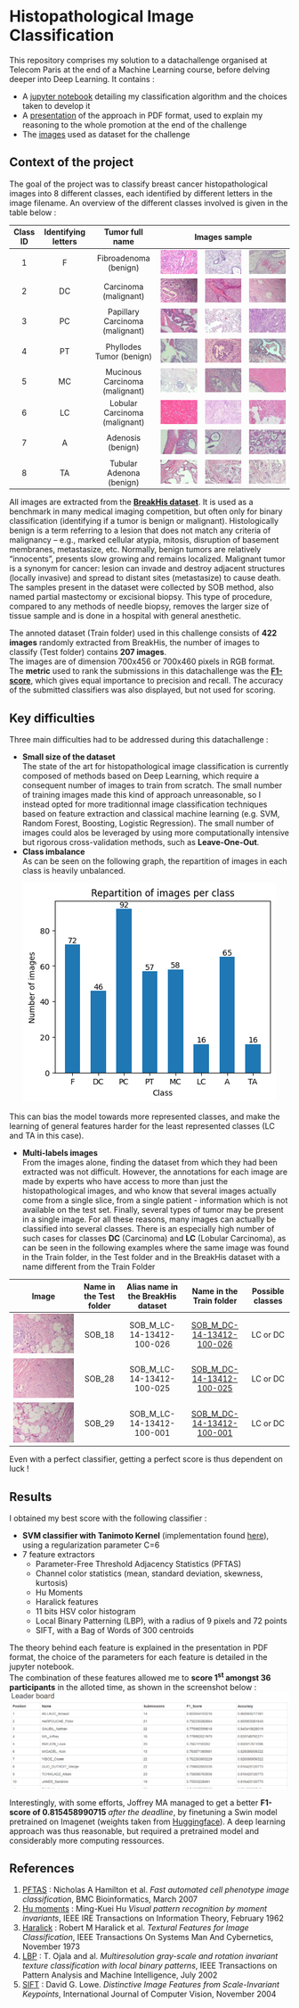 # Histopathological Image Classification

This repository comprises my solution to a datachallenge organised at Telecom Paris at the end of a Machine Learning course, before delving deeper into Deep Learning. It contains :
* A [jupyter notebook](./Histopathological_Image_Classification.ipynb) detailing my classification algorithm and the choices taken to develop it
* A [presentation](./Restitution_Datachallenge.pdf) of the approach in PDF format, used to explain my reasoning to the whole promotion at the end of the challenge
* The [images](./data-challenge) used as dataset for the challenge


## Context of the project

The goal of the project was to classify breast cancer histopathological images into 8 different classes, each identified by different letters in the image filename. An overview of the different classes involved is given in the table below :
<table>
  <thead>
    <tr>
      <th align="center">Class ID</th>
      <th align="center">Identifying letters</th>
      <th align="center">Tumor full name</th>
      <th colspan="3" align="center">Images sample</th>
    </tr>
  </thead>
  <tbody>
    <tr>
      <td align="center">1</td>
      <td align="center">F</td>
      <td align="center">Fibroadenoma (benign)</td>
      <td align="center"><img src="./data-challenge/Train/SOB_B_F-14-29960AB-100-002.png" alt="F1" style="max-width: 100%;"></td>
      <td align="center"><img src="./data-challenge/Train/SOB_B_F-14-23060CD-100-011.png" alt="F2" style="max-width: 100%;"></td>
      <td align="center"><img src="./data-challenge/Train/SOB_B_F-14-21998CD-100-025.png" alt="F3" style="max-width: 100%;"></td>
    </tr>
    <tr>
      <td align="center">2</td>
      <td align="center">DC</td>
      <td align="center">Carcinoma (malignant)</td>
      <td align="center"><img src="./data-challenge/Train/SOB_M_DC-14-10926-100-003.png" alt="DC1" style="max-width: 100%;"></td>
      <td align="center"><img src="./data-challenge/Train/SOB_M_DC-14-11031-100-014.png" alt="DC2" style="max-width: 100%;"></td>
      <td align="center"><img src="./data-challenge/Train/SOB_M_DC-14-13412-100-003.png" alt="DC3" style="max-width: 100%;"></td>
    </tr>
    <tr>
      <td align="center">3</td>
      <td align="center">PC</td>
      <td align="center">Papillary Carcinoma (malignant)</td>
      <td align="center"><img src="./data-challenge/Train/SOB_M_PC-14-9146-100-015.png" alt="PC1" style="max-width: 100%;"></td>
      <td align="center"><img src="./data-challenge/Train/SOB_M_PC-14-15687B-100-013.png" alt="PC2" style="max-width: 100%;"></td>
      <td align="center"><img src="./data-challenge/Train/SOB_M_PC-14-19440-100-001.png" alt="PC3" style="max-width: 100%;"></td>
    </tr>
    <tr>
      <td align="center">4</td>
      <td align="center">PT</td>
      <td align="center">Phyllodes Tumor (benign)</td>
      <td align="center"><img src="./data-challenge/Train/SOB_B_PT-14-21998AB-100-012.png" alt="PT1" style="max-width: 100%;"></td>
      <td align="center"><img src="./data-challenge/Train/SOB_B_PT-14-21998AB-100-041.png" alt="PT2" style="max-width: 100%;"></td>
      <td align="center"><img src="./data-challenge/Train/SOB_B_PT-14-29315EF-100-005.png" alt="PT3" style="max-width: 100%;"></td>
    </tr>
    <tr>
      <td align="center">5</td>
      <td align="center">MC</td>
      <td align="center">Mucinous Carcinoma (malignant)</td>
      <td align="center"><img src="./data-challenge/Train/SOB_M_MC-14-10147-100-004.png" alt="MC1" style="max-width: 100%;"></td>
      <td align="center"><img src="./data-challenge/Train/SOB_M_MC-14-12773-100-008.png" alt="MC2" style="max-width: 100%;"></td>
      <td align="center"><img src="./data-challenge/Train/SOB_M_MC-14-12773-100-021.png" alt="MC3" style="max-width: 100%;"></td>
    </tr>
    <tr>
      <td align="center">6</td>
      <td align="center">LC</td>
      <td align="center">Lobular Carcinoma (malignant)</td>
      <td align="center"><img src="./data-challenge/Train/SOB_M_LC-14-16196-100-004.png" alt="LC1" style="max-width: 100%;"></td>
      <td align="center"><img src="./data-challenge/Train/SOB_M_LC-14-12204-100-031.png" alt="LC2" style="max-width: 100%;"></td>
      <td align="center"><img src="./data-challenge/Train/SOB_M_LC-14-16196-100-003.png" alt="LC3" style="max-width: 100%;"></td>
    </tr>
    <tr>
      <td align="center">7</td>
      <td align="center">A</td>
      <td align="center">Adenosis (benign)</td>
      <td align="center"><img src="./data-challenge/Train/SOB_B_A-14-22549CD-100-002.png" alt="A1" style="max-width: 100%;"></td>
      <td align="center"><img src="./data-challenge/Train/SOB_B_A-14-22549AB-100-002.png" alt="A2" style="max-width: 100%;"></td>
      <td align="center"><img src="./data-challenge/Train/SOB_B_A-14-22549G-100-008.png" alt="A3" style="max-width: 100%;"></td>
    </tr>
    <tr>
      <td align="center">8</td>
      <td align="center">TA</td>
      <td align="center">Tubular Adenona (benign)</td>
      <td align="center"><img src="./data-challenge/Train/SOB_B_TA-14-3411F-100-004.png" alt="TA1" style="max-width: 100%;"></td>
      <td align="center"><img src="./data-challenge/Train/SOB_B_TA-14-3411F-100-007.png" alt="TA2" style="max-width: 100%;"></td>
      <td align="center"><img src="./data-challenge/Train/SOB_B_TA-14-3411F-100-012.png" alt="TA31" style="max-width: 100%;"></td>
    </tr>
  </tbody>
</table>

All images are extracted from the **[BreakHis dataset](https://web.inf.ufpr.br/vri/databases/breast-cancer-histopathological-database-breakhis/)**. It is used as a benchmark in many medical imaging competition, but often only for binary classification (identifying if a tumor is benign or malignant). Histologically benign is a term referring to a lesion that does not match any criteria of malignancy – e.g., marked cellular atypia, mitosis, disruption of basement membranes, metastasize, etc. Normally, benign tumors are relatively “innocents”, presents slow growing and remains localized. Malignant tumor is a synonym for cancer: lesion can invade and destroy adjacent structures (locally invasive) and spread to distant sites (metastasize) to cause death. <br>
The samples present in the dataset were collected by SOB method, also named partial mastectomy or excisional biopsy. This type of procedure, compared to any methods of needle biopsy, removes the larger size of tissue sample and is done in a hospital with general anesthetic.

The annoted dataset (Train folder) used in this challenge consists of **422 images** randomly extracted from BreakHis, the number of images to classify (Test folder) contains **207 images**. <br>
The images are of dimension 700x456 or 700x460 pixels in RGB format. <br>
The **metric** used to rank the submissions in this datachallenge was the **[F1-score](https://en.wikipedia.org/wiki/F-score)**, which gives equal importance to precision and recall. The accuracy of the submitted classifiers was also displayed, but not used for scoring.

## Key difficulties

Three main difficulties had to be addressed during this datachallenge :
* **Small size of the dataset** <br>
The state of the art for histopathological image classification is currently composed of methods based on Deep Learning, which require a consequent number of images to train from scratch. The small number of training images made this kind of approach unreasonable, so I instead opted for more traditionnal image classification techniques based on feature extraction and classical machine learning (e.g. SVM, Random Forest, Boosting, Logistic Regression). The small number of images could alos be leveraged by using more computationally intensive but rigorous cross-validation methods, such as **Leave-One-Out**.
* **Class imbalance** <br>
As can be seen on the following graph, the repartition of images in each class is heavily unbalanced.
<p align="center"><img src="./images/Class_imbalance.png" /></p>

This can bias the model towards more represented classes, and make the learning of general features harder for the least represented classes (LC and TA in this case).

* **Multi-labels images** <br>
From the images alone, finding the dataset from which they had been extracted was not difficult. However, the annotations for each image are made by experts who have access to more than just the histopathological images, and who know that several images actually come from a single slice, from a single patient - information which is not available on the test set. Finally, several types of tumor may be present in a single image. For all these reasons, many images can actually be classified into several classes. There is an especially high number of such cases for classes **DC** (Carcinoma) and **LC** (Lobular Carcinoma), as can be seen in the following examples where the same image was found in the Train folder, in the Test folder and in the BreakHis dataset with a name different from the Train Folder


| Image | Name in the Test folder | Alias name in the BreakHis dataset | Name in the Train folder | Possible classes |
|:-------------------------:|:-------------------------:|:-------------------------:|:-------------------------:|:-------------------------:|
![SLO_01](./data-challenge/Test/SOB_18.png)  |  SOB_18 | SOB_M_LC-14-13412-100-026  |  [SOB_M_DC-14-13412-100-026](./data-challenge/Train/SOB_M_DC-14-13412-100-026.png) | LC or DC
![SLO_01](./data-challenge/Test/SOB_28.png)  |  SOB_28 | SOB_M_LC-14-13412-100-025  |  [SOB_M_DC-14-13412-100-025](./data-challenge/Train/SOB_M_DC-14-13412-100-025.png) | LC or DC
![SLO_01](./data-challenge/Test/SOB_29.png)  |  SOB_29 | SOB_M_LC-14-13412-100-001  |  [SOB_M_DC-14-13412-100-001](./data-challenge/Train/SOB_M_DC-14-13412-100-001.png) | LC or DC

Even with a perfect classifier, getting a perfect score is thus dependent on luck !

## Results
I obtained my best score with the following classifier :
* **SVM classifier with Tanimoto Kernel** (implementation found [here](https://github.com/gmum/pykernels/blob/master/pykernels/regular.py)), using a regularization parameter C=6
* 7 feature extractors
  * Parameter-Free Threshold Adjacency Statistics (PFTAS)
  * Channel color statistics (mean, standard deviation, skewness, kurtosis)
  * Hu Moments
  * Haralick features
  * 11 bits HSV color histogram
  * Local Binary Patterning (LBP), with a radius of 9 pixels and 72 points
  * SIFT, with a Bag of Words of 300 centroids

The theory behind each feature is explained in the presentation in PDF format, the choice of the parameters for each feature is detailed in the jupyter notebook. <br>
The combination of these features allowed me to **score 1<sup>st</sup> amongst 36 participants** in the alloted time, as shown in the screenshot below :
![](./images/screenshot-results.png)

Interestingly, with some efforts, Joffrey MA managed to get a better **F1-score of 0.815458990715** *after the deadline*, by finetuning a Swin model pretrained on Imagenet (weights taken from [Huggingface](https://huggingface.co/microsoft/swin-base-patch4-window7-224-in22k)). A deep learning approach was thus reasonable, but required a pretrained model and considerably more computing ressources.

## References

1. [PFTAS](https://bmcbioinformatics.biomedcentral.com/counter/pdf/10.1186/1471-2105-8-110.pdf) : Nicholas A Hamilton et al. *Fast automated cell phenotype image classification*, BMC Bioinformatics, March 2007
2. [Hu moments](https://ieeexplore.ieee.org/document/1057692) : Ming-Kuei Hu *Visual pattern recognition by moment invariants*, IEEE IRE Transactions on Information Theory, February 1962
3. [Haralick](https://ieeexplore.ieee.org/document/4309314) : Robert M Haralick et al. *Textural Features for Image Classification*, IEEE Transactions On Systems Man And Cybernetics, November 1973
4. [LBP](http://vision.stanford.edu/teaching/cs231b_spring1415/papers/lbp.pdf) : T. Ojala and al. *Multiresolution gray-scale and rotation invariant texture classification with local binary patterns*, IEEE Transactions on Pattern Analysis and Machine Intelligence, July 2002
5. [SIFT](https://www.cs.ubc.ca/~lowe/papers/ijcv04.pdf) : David G. Lowe. *Distinctive Image Features from Scale-Invariant Keypoints*, International Journal of Computer Vision, November 2004
